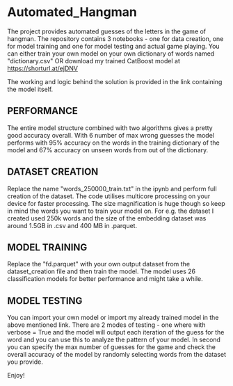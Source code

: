 # Automated_Hangman

The project provides automated guesses of the letters in the game of hangman. The repository contains 3 notebooks -  one for data creation, one for model training and one for model testing and actual game playing. You can either train your own model on your own dictionary of words named "dictionary.csv" OR download my trained CatBoost model at https://shorturl.at/ejDNV

The working and logic behind the solution is provided in the link containing the model itself.

## PERFORMANCE 

The entire model structure combined with two algorithms gives a pretty good accuracy overall. With 6 number of max wrong guesses the model performs with 95% accuracy on the words in the training dictionary of the model and 67% accuracy on unseen words from out of the dictionary.

## DATASET CREATION 

Replace the name "words_250000_train.txt" in the ipynb and perform full creation of the dataset. The code utilises multicore processing on your device for faster processing. The size magnification is huge though so keep in mind the words you want to train your model on. For e.g. the dataset I created used 250k words and the size of the embedding dataset was around 1.5GB in .csv and 400 MB in .parquet.

## MODEL TRAINING 

Replace the "fd.parquet" with your own output dataset from the dataset_creation file and then train the model. The model uses 26 classification models for better performance and might take a while.

## MODEL TESTING

You can import your own model or import my already trained model in the above mentioned link. There are 2 modes of testing - one where with verbose = True and the model will output each iteration of the guess for the word and you can use this to analyze the pattern of your model. In second you can specify the max number of guesses for the game and check the overall accuracy of the model by randomly selecting words from the dataset you provide. 

Enjoy!
